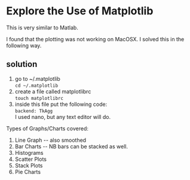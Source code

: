 # Explore the Use of Matplotlib

This is very similar to Matlab.

I found that the plotting was not working on MacOSX.
I solved this in the following way.

## solution
1. go to ~/.matplotlib  
    `cd ~/.matplotlib`
2. create a file called matplotlibrc  
    `touch matplotlibrc`
3. inside this file put the following code:  
    `backend: TkAgg`  
    I used nano, but any text editor will do.

Types of Graphs/Charts covered:
1. Line Graph -- also smoothed
2. Bar Charts -- NB bars can be stacked as well.
3. Histograms
4. Scatter Plots
5. Stack Plots
6. Pie Charts